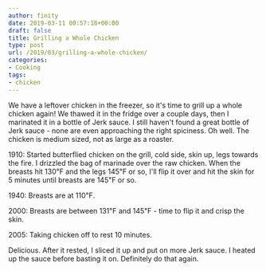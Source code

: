 ```yaml
---
author: finity
date: 2019-03-11 00:57:18+00:00
draft: false
title: Grilling a Whole Chicken
type: post
url: /2019/03/grilling-a-whole-chicken/
categories:
- Cooking
tags:
- chicken
---
```





We have a leftover chicken in the freezer, so it's time to grill up a whole chicken again!  We thawed it in the fridge over a couple days, then I marinated it in a bottle of Jerk sauce.  I still haven't found a great bottle of Jerk sauce - none are even approaching the right spiciness.  Oh well.  The chicken is medium sized, not as large as a roaster.







1910: Started butterflied chicken on the grill, cold side, skin up, legs towards the fire.  I drizzled the bag of marinade over the raw chicken.  When the breasts hit 130℉ and the legs 145℉ or so, I'll flip it over and hit the skin for 5 minutes until breasts are 145℉ or so.







1940: Breasts are at 110℉.







2000: Breasts are between 131℉ and 145℉ - time to flip it and crisp the skin.







2005: Taking chicken off to rest 10 minutes.







Delicious.  After it rested, I sliced it up and put on more Jerk sauce.  I heated up the sauce before basting it on.  Definitely do that again.



